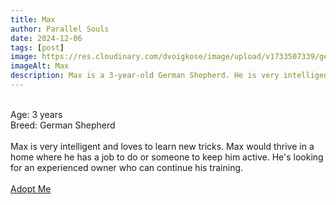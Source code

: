 ```yaml
---
title: Max
author: Parallel Souls
date: 2024-12-06
tags: [post]
image: https://res.cloudinary.com/dvoigkose/image/upload/v1733507339/german-shepherd-2-3_z8kghv.png
imageAlt: Max
description: Max is a 3-year-old German Shepherd. He is very intelligent and loves to learn new tricks. Max would thrive in a home where he has a job to do or someone to keep him active. He's looking for an experienced owner who can continue his training.
---
```

<br>
Age: 3 years
<br>
Breed: German Shepherd
<br>
<br>
Max is very intelligent and loves to learn new tricks. Max would thrive in a home where he has a job to do or someone to keep him active. He's looking for an experienced owner who can continue his training.
<br>
<br>
<a href="mailto:petrescue@example.com?subject=Adopt Max" class="btn btn--primary">Adopt Me</a>